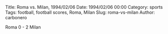 Title: Roma vs. Milan, 1994/02/06
Date: 1994/02/06 00:00
Category: sports
Tags: football, football scores, Roma, Milan
Slug: roma-vs-milan
Author: carbonero


Roma 0 - 2 Milan
